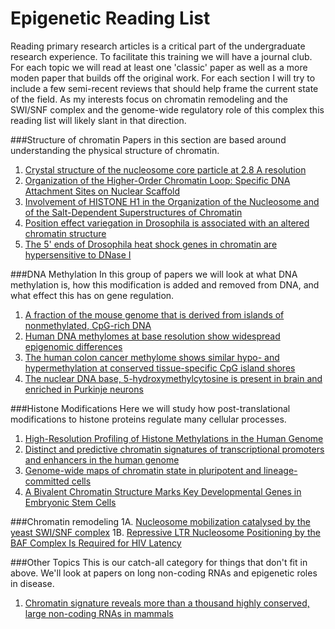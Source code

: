 Epigenetic Reading List 
============================ 
Reading primary research articles is a critical part of the undergraduate research experience. 
To facilitate this training we will have a journal club.  For each topic we will read at least
one 'classic' paper as well as a more moden paper that builds off the original work. For each
section I will try to include a few semi-recent reviews that should help frame the current 
state of the field. As my interests focus on chromatin remodeling and the SWI/SNF complex and 
the genome-wide regulatory role of this complex this reading list will likely slant in that direction. 

###Structure of chromatin
Papers in this section are based around understanding the physical structure of chromatin.
1. [Crystal structure of the nucleosome core particle at 2.8 A resolution](http://www.ncbi.nlm.nih.gov/pubmed/9305837) 
2. [Organization of the Higher-Order Chromatin Loop: Specific DNA Attachment Sites on Nuclear Scaffold](http://www.ncbi.nlm.nih.gov/pubmed/6091913)
3. [Involvement of HISTONE H1 in the Organization of the Nucleosome and of the Salt-Dependent Superstructures of Chromatin](http://www.ncbi.nlm.nih.gov/pubmed/387806)
4. [Position effect variegation in Drosophila is associated with an altered chromatin structure](http://www.ncbi.nlm.nih.gov/pubmed/7758950)
5. [The 5' ends of Drosophila heat shock genes in chromatin are hypersensitive to DNase I](http://www.ncbi.nlm.nih.gov/pubmed/6774262)
   
###DNA Methylation
   In this group of papers we will look at what DNA methylation is, how this modification is
   added and removed from DNA, and what effect this has on gene regulation. 
   1. [A fraction of the mouse genome that is derived from islands of nonmethylated, CpG-rich DNA](http://www.ncbi.nlm.nih.gov/pubmed/2981636)
   2. [Human DNA methylomes at base resolution show widespread epigenomic differences](http://www.ncbi.nlm.nih.gov/pubmed/19829295)
   3. [The human colon cancer methylome shows similar hypo- and hypermethylation at conserved tissue-specific CpG island shores](http://www.ncbi.nlm.nih.gov/pubmed/19151715)
   4. [The nuclear DNA base, 5-hydroxymethylcytosine is present in brain and enriched in Purkinje neurons](http://www.ncbi.nlm.nih.gov/pubmed/19372393)
   
###Histone Modifications
   Here we will study how post-translational modifications to histone proteins regulate many 
   cellular processes. 
   1. [High-Resolution Profiling of Histone Methylations in the Human Genome](http://www.ncbi.nlm.nih.gov/pubmed/17512414)
   2. [Distinct and predictive chromatin signatures of transcriptional promoters and enhancers in the human genome](http://www.ncbi.nlm.nih.gov/pubmed/17277777)
   3. [Genome-wide maps of chromatin state in pluripotent and lineage-committed cells](http://www.ncbi.nlm.nih.gov/pubmed/17603471)
   4. [A Bivalent Chromatin Structure Marks Key Developmental Genes in Embryonic Stem Cells](http://www.ncbi.nlm.nih.gov/pubmed/16630819)
   
###Chromatin remodeling
   1A. [Nucleosome mobilization catalysed by the yeast SWI/SNF complex](http://www.ncbi.nlm.nih.gov/pubmed/10466730)
   1B. [Repressive LTR Nucleosome Positioning by the BAF Complex Is Required for HIV Latency](http://www.ncbi.nlm.nih.gov/pubmed/22140357)
   
###Other Topics
   This is our catch-all category for things that don't fit in above. We'll look at papers on 
   long non-coding RNAs and epigenetic roles in disease. 
   1. [Chromatin signature reveals more than a thousand highly conserved, large non-coding RNAs in mammals](http://www.ncbi.nlm.nih.gov/pubmed/19182780)
